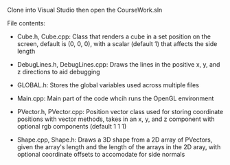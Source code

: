 Clone into Visual Studio then open the CourseWork.sln

File contents:

- Cube.h, Cube.cpp:
  Class that renders a cube in a set position on the screen, default is (0, 0, 0), with a scalar (default 1) that affects the side length

- DebugLines.h, DebugLines.cpp:
  Draws the lines in the positive x, y, and z directions to aid debugging

- GLOBAL.h:
  Stores the global variables used across multiple files

- Main.cpp:
  Main part of the code whcih runs the OpenGL environment

- PVector.h, PVector.cpp:
  Position vector class used for storing coordinate positions with vector methods, takes in an x, y, and z component with optional rgb components (default 1 1 1)

- Shape.cpp, Shape.h:
  Draws a 3D shape from a 2D array of PVectors, given the array's length and the length of the arrays in the 2D aray, with optional coordinate offsets to accomodate for side normals
